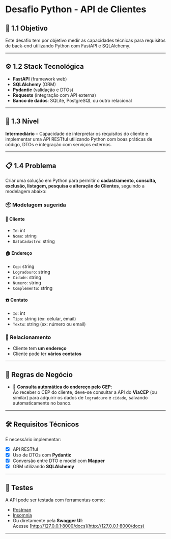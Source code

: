 # Desafio Python - API de Clientes

## 📌 1.1 Objetivo

Este desafio tem por objetivo medir as capacidades técnicas para requisitos de back-end utilizando Python com FastAPI e SQLAlchemy.

---

## ⚙️ 1.2 Stack Tecnológica

- **FastAPI** (framework web)
- **SQLAlchemy** (ORM)
- **Pydantic** (validação e DTOs)
- **Requests** (integração com API externa)
- **Banco de dados**: SQLite, PostgreSQL ou outro relacional

---

## 🧠 1.3 Nível

**Intermediário** – Capacidade de interpretar os requisitos do cliente e implementar uma API RESTful utilizando Python com boas práticas de código, DTOs e integração com serviços externos.

---

## 📋 1.4 Problema

Criar uma solução em Python para permitir o **cadastramento, consulta, exclusão, listagem, pesquisa e alteração de Clientes**, seguindo a modelagem abaixo:

### 📦 Modelagem sugerida

#### 🧍 Cliente
- `Id`: int
- `Nome`: string
- `DataCadastro`: string

#### 🏠 Endereço
- `Cep`: string
- `Logradouro`: string
- `Cidade`: string
- `Numero`: string
- `Complemento`: string

#### ☎️ Contato
- `Id`: int
- `Tipo`: string (ex: celular, email)
- `Texto`: string (ex: número ou email)

### 🔗 Relacionamento

- Cliente tem **um endereço**
- Cliente pode ter **vários contatos**

---

## 📌 Regras de Negócio

- 🔄 **Consulta automática do endereço pelo CEP**:  
  Ao receber o CEP do cliente, deve-se consultar a API do **ViaCEP** (ou similar) para adquirir os dados de `logradouro` e `cidade`, salvando automaticamente no banco.

---

## 🛠️ Requisitos Técnicos

É necessário implementar:

- [x] API RESTful
- [x] Uso de DTOs com **Pydantic**
- [x] Conversão entre DTO e model com **Mapper**
- [x] ORM utilizando **SQLAlchemy**

---

## 🧪 Testes

A API pode ser testada com ferramentas como:

- [Postman](https://www.postman.com/)
- [Insomnia](https://insomnia.rest/)
- Ou diretamente pela **Swagger UI**:  
  Acesse [http://127.0.0.1:8000/docs](http://127.0.0.1:8000/docs)

---

